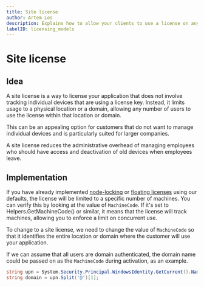 ```yaml
---
title: Site license
author: Artem Los
description: Explains how to allow your clients to use a license on any number of machines within a physical location
labelID: licensing_models
---
```


# Site license

## Idea

A site license is a way to license your application that does not involve tracking individual devices that are using a license key. Instead, it limits usage to a physical location or a domain, allowing any number of users to use the license within that location or domain.

This can be an appealing option for customers that do not want to manage individual devices and is particularly suited for larger companies.

A site license reduces the administrative overhead of managing employees who should have access and deactivation of old devices when employees leave.

## Implementation

If you have already implemented [node-locking](/licensing-models/node-locked) or [floating licenses](https://help.cryptolens.io/licensing-models/floating) using our defaults, the license will be limited to a specific number of machines. You can verify this by looking at the value of `MachineCode`. If it's set to Helpers.GetMachineCode() or similar, it means that the license will track machines, allowing you to enforce a limit on concurrent use.

To change to a site license, we need to change the value of `MachineCode` so that it identifies the entire location or domain where the customer will use your application.

If we can assume that all users are domain authenticated, the domain name could be passed on as the `MachineCode` during activation, as an example.

```cs
string upn = System.Security.Principal.WindowsIdentity.GetCurrent().Name;
string domain = upn.Split('@')[1];
``` 

